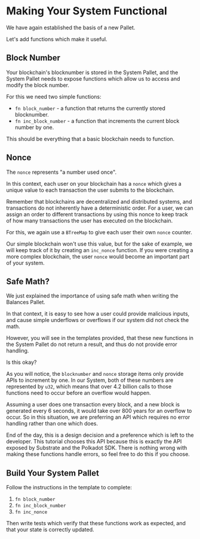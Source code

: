 # Making Your System Functional

We have again established the basis of a new Pallet.

Let's add functions which make it useful.

## Block Number

Your blockchain's blocknumber is stored in the System Pallet, and the System Pallet needs to expose functions which allow us to access and modify the block number.

For this we need two simple functions:

- `fn block_number` - a function that returns the currently stored blocknumber.
- `fn inc_block_number` - a function that increments the current block number by one.

This should be everything that a basic blockchain needs to function.

## Nonce

The `nonce` represents "a number used once".

In this context, each user on your blockchain has a `nonce` which gives a unique value to each transaction the user submits to the blockchain.

Remember that blockchains are decentralized and distributed systems, and transactions do not inherently have a deterministic order. For a user, we can assign an order to different transactions by using this nonce to keep track of how many transactions the user has executed on the blockchain.

For this, we again use a `BTreeMap` to give each user their own `nonce` counter.

Our simple blockchain won't use this value, but for the sake of example, we will keep track of it by creating an `inc_nonce` function. If you were creating a more complex blockchain, the user `nonce` would become an important part of your system.

## Safe Math?

We just explained the importance of using safe math when writing the Balances Pallet.

In that context, it is easy to see how a user could provide malicious inputs, and cause simple underflows or overflows if our system did not check the math.

However, you will see in the templates provided, that these new functions in the System Pallet do not return a result, and thus do not provide error handling.

Is this okay?

As you will notice, the `blocknumber` and `nonce` storage items only provide APIs to increment by one. In our System, both of these numbers are represented by `u32`, which means that over 4.2 billion calls to those functions need to occur before an overflow would happen.

Assuming a user does one transaction every block, and a new block is generated every 6 seconds, it would take over 800 years for an overflow to occur. So in this situation, we are preferring an API which requires no error handling rather than one which does.

End of the day, this is a design decision and a preference which is left to the developer. This tutorial chooses this API because this is exactly the API exposed by Substrate and the Polkadot SDK. There is nothing wrong with making these functions handle errors, so feel free to do this if you choose.

## Build Your System Pallet

Follow the instructions in the template to complete:

1. `fn block_number`
2. `fn inc_block_number`
3. `fn inc_nonce`

Then write tests which verify that these functions work as expected, and that your state is correctly updated.
